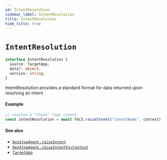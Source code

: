 ```yaml
---
id: IntentResolution
sidebar_label: IntentResolution
title: IntentResolution
hide_title: true
---
```

# `IntentResolution`

```ts
interface IntentResolution {
  source: TargetApp;
  data?: object;
  version: string;
}
```

IntentResolution provides a standard format for data returned upon resolving an intent.

#### Example
```js
// resolve a "Chain" type intent
const intentResolution = await fdc3.raiseIntent("intentName", context);
```

#### See also
* [`DesktopAgent.raiseIntent`](DesktopAgent#raiseintent)
* [`DesktopAgent.raiseIntentForContext`](DesktopAgent#raiseintentforcontext)
* [`TargetApp`](TargetApp)
